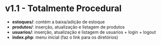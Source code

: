 # v1.1 - Totalmente Procedural

* **estoques/**: contém a baixa/adição de estoque
* **produtos/**: inserção, atualização e listagem de produtos
* **usuarios/**: inserção, atualização e listagem de usuarios + login + logout
* **index.php**: menu inicial (faz o link para os diretórios)
